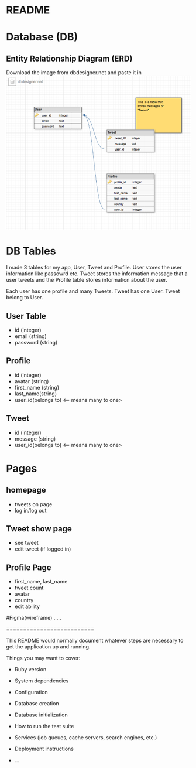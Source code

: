 # README

# Database (DB)
## Entity Relationship Diagram (ERD)
Download the image from dbdesigner.net and paste it in
![erd database](/doc/image.png)

# DB Tables

I made 3 tables for my app, User, Tweet and Profile. User stores the user information like passowrd etc. Tweet stores the information message that a user tweets and the Profile table stores information about the user.

Each user has one profile and many Tweets.
Tweet has one User.
Tweet belong to User.

## User Table
- id (integer)
- email (string)
- password (string)

## Profile
- id (integer)
- avatar  (string)
- first_name (string)
- last_name(string)
- user_id(belongs to) <== means many to one>

## Tweet
- id (integer)
- message (string)
- user_id(belongs to)  <== means many to one>

# Pages
## homepage
- tweets on page
- log in/log out

## Tweet show page
- see tweet
- edit tweet (if logged in)


## Profile Page
- first_name, last_name
- tweet count
- avatar
- country
- edit ability

#Figma(wireframe)
.....



==========================

This README would normally document whatever steps are necessary to get the
application up and running.

Things you may want to cover:

* Ruby version

* System dependencies

* Configuration

* Database creation

* Database initialization

* How to run the test suite

* Services (job queues, cache servers, search engines, etc.)

* Deployment instructions

* ...
